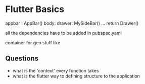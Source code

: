 # Flutter Basics


appbar : AppBar()
body: 
drawer: MySideBar()    ... return Drawer()

all the dependencies have to be added in pubspec.yaml




container for gen stuff like <div>
## Questions

- what is the 'context' every function takes
- what is the flutter way to defining structure to the application